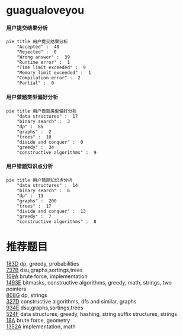 # guagualoveyou

<!-- tabs:start -->



#### **用户提交结果分析**

```mermaid
pie title 用户提交结果分析
    "Accepted" :  48
    "Rejected" :  0
    "Wrong answer" :  39
    "Runtime error" :  1
    "Time limit exceeded" :  9
    "Memory limit exceeded" :  1
    "Compilation error" :  2
    "Partial" :  0
```

#### **用户做题类型偏好分析**

```mermaid
pie title 用户做题类型偏好分析
    "data structures" :  17
    "binary search" :  3
    "dp" :  85
    "graphs" :  2
    "trees" :  10
    "divide and conquer" :  0
    "greedy" :  34
    "constructive algorithms" :  9
```
#### **用户错题知识点分析**

```mermaid
pie title 用户错题知识点分析
    "data structures" :  14
    "binary search" :  6
    "dp" :  13
    "graphs" :  200
    "trees" :  17
    "divide and conquer" :  13
    "greedy" :  7
    "constructive algorithms" :  8
```



<!-- tabs:end -->
# 推荐题目
[183D](https://codeforces.com/contest/183/problem/D)		dp,
                        greedy,
                        probabilities		  
[737B](https://codeforces.com/contest/737/problem/B)		dsu,graphs,sortings,trees		  
[109A](https://codeforces.com/contest/109/problem/A)		brute force,
                        implementation		  
[1493E](https://codeforces.com/contest/1493/problem/E)		bitmasks,
                        constructive algorithms,
                        greedy,
                        math,
                        strings,
                        two pointers		  
[808G](https://codeforces.com/contest/808/problem/G)		dp,
                        strings		  
[327D](https://codeforces.com/contest/327/problem/D)		constructive algorithms,
                        dfs and similar,
                        graphs		  
[934E](https://codeforces.com/contest/934/problem/E)		dsu,graphs,sortings,trees		  
[524F](https://codeforces.com/contest/524/problem/F)		data structures,
                        greedy,
                        hashing,
                        string suffix structures,
                        strings		  
[18A](https://codeforces.com/contest/18/problem/A)		brute force,
                        geometry		  
[1352A](https://codeforces.com/contest/1352/problem/A)		implementation,
                        math		  
